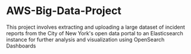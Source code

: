 # AWS-Big-Data-Project
This project involves extracting and uploading a large dataset of incident reports from the City of New York's open data portal to an Elasticsearch instance for further analysis and visualization using OpenSearch Dashboards
